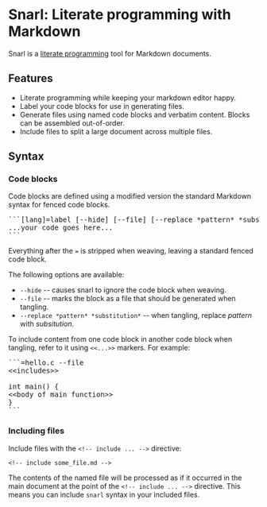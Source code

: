 # Snarl: Literate programming with Markdown

Snarl is a [literate programming][] tool for Markdown documents.

[literate programming]: https://en.wikipedia.org/wiki/Literate_programming

## Features

- Literate programming while keeping your markdown editor happy.
- Label your code blocks for use in generating files.
- Generate files using named code blocks and verbatim content. Blocks
  can be assembled out-of-order.
- Include files to split a large document across multiple files.

## Syntax

### Code blocks

Code blocks are defined using a modified version the standard Markdown syntax for fenced code blocks.

<pre>
```[lang]=label [--hide] [--file] [--replace *pattern* *substitution*]
...your code goes here...
```
</pre>

Everything after the `=` is stripped when weaving, leaving a standard fenced code block.

The following options are available:

- `--hide` -- causes snarl to ignore the code block when weaving.
- `--file` -- marks the block as a file that should be generated when tangling.
- `--replace *pattern* *substitution*` -- when tangling, replace
  _pattern_ with _subsitution_.

To include content from one code block in another code block when tangling, refer to it using `<<...>>` markers. For example:

<!-- Since I'm using <pre> blocks to wrap the markdown example, I need to escape
     all instances of < with &gt;. -->
<pre>
```=hello.c --file
&lt;&lt;includes>>

int main() {
&lt;&lt;body of main function>>
}
```
</pre>

### Including files

Include files with the `<!-- include ... -->` directive:

```
<!-- include some_file.md -->
```

The contents of the named file will be processed as if it occurred in the main document at the point of the `<!-- include ... -->` directive. This means you can include `snarl` syntax in your included files.

